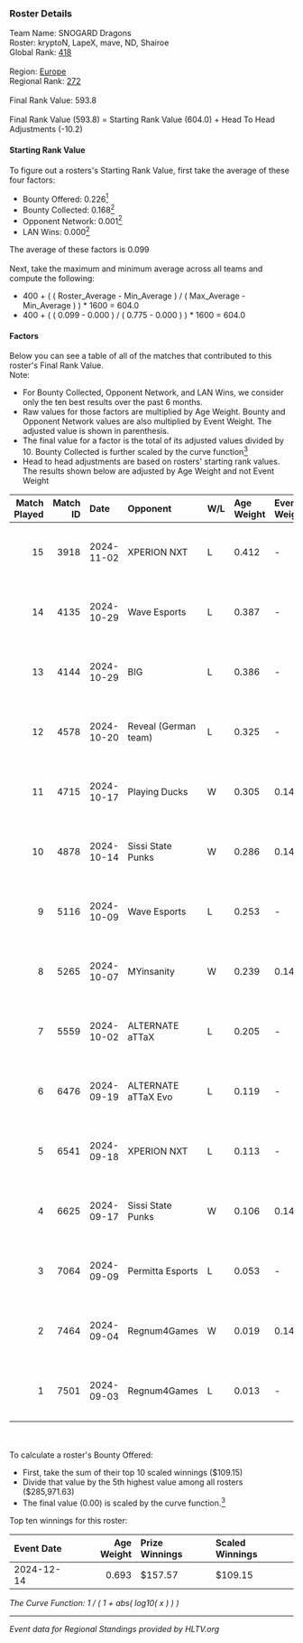 ### Roster Details<br />
Team Name: SNOGARD Dragons<br />
Roster: kryptoN, LapeX, mave, ND, Shairoe<br />
Global Rank: [418](../../standings_global_2025_02_28.md)<br />
<br />
Region: [Europe]( ../../standings_europe_2025_02_28.md)<br />
Regional Rank: [272]( ../../standings_europe_2025_02_28.md)<br />
<br />
Final Rank Value:  593.8<br />
<br />
Final Rank Value (593.8) = Starting Rank Value (604.0) + Head To Head Adjustments (-10.2)<br />

#### Starting Rank Value<br />
To figure out a rosters's Starting Rank Value, first take the average of these four factors:<br />
- Bounty Offered: 0.226[<sup>1</sup>](#table2)
- Bounty Collected: 0.168[<sup>2</sup>](#table1)
- Opponent Network: 0.001[<sup>2</sup>](#table1)
- LAN Wins: 0.000[<sup>2</sup>](#table1)

The average of these factors is 0.099<br />
<br />
Next, take the maximum and minimum average across all teams and compute the following:<br />
- 400 + ( ( Roster_Average - Min_Average ) / ( Max_Average - Min_Average ) ) * 1600 = 604.0
- 400 + ( ( 0.099 - 0.000 ) / ( 0.775 - 0.000 ) ) * 1600 = 604.0


#### Factors<br />
Below you can see a table of all of the matches that contributed to this roster's Final Rank Value.<br />
Note:<br />

- For Bounty Collected, Opponent Network, and LAN Wins, we consider only the ten best results over the past 6 months.
- Raw values for those factors are multiplied by Age Weight. Bounty and Opponent Network values are also multiplied by Event Weight. The adjusted value is shown in parenthesis.
- The final value for a factor is the total of its adjusted values divided by 10. Bounty Collected is further scaled by the curve function[<sup>3</sup>](#curveFunction)
- Head to head adjustments are based on rosters' starting rank values. The results shown below are adjusted by Age Weight and not Event Weight
<span id="table1"></span><br />


| Match Played | Match ID | Date       | Opponent             | W/L | Age Weight | Event Weight | Bounty Collected | Opponent Network | LAN Wins  | H2H Adj. | Roster                            |
| -: | -: | :- | :- | :- | :- | :- | :- | :- | :- | -: | :- |
|           15 |     3918 | 2024-11-02 | XPERION NXT          | L   | 0.412      | -            | -                | -                | -         |    -5.44 | kryptoN, LapeX, mave, ND, Shairoe |
|           14 |     4135 | 2024-10-29 | Wave Esports         | L   | 0.387      | -            | -                | -                | -         |    -5.42 | kryptoN, LapeX, mave, ND, Shairoe |
|           13 |     4144 | 2024-10-29 | BIG                  | L   | 0.386      | -            | -                | -                | -         |    -0.11 | kryptoN, LapeX, mave, ND, Shairoe |
|           12 |     4578 | 2024-10-20 | Reveal (German team) | L   | 0.325      | -            | -                | -                | -         |    -4.43 | kryptoN, LapeX, mave, ND, Shairoe |
|           11 |     4715 | 2024-10-17 | Playing Ducks        | W   | 0.305      | 0.143        | 0.000 (0.000)    | 0.000 (0.000)    | 0 (0.000) |     2.25 | kryptoN, LapeX, mave, ND, Shairoe |
|           10 |     4878 | 2024-10-14 | Sissi State Punks    | W   | 0.286      | 0.143        | 0.000 (0.000)    | 0.074 (0.003)    | 0 (0.000) |     4.71 | kryptoN, LapeX, mave, ND, Shairoe |
|            9 |     5116 | 2024-10-09 | Wave Esports         | L   | 0.253      | -            | -                | -                | -         |    -3.59 | kryptoN, LapeX, mave, ND, Shairoe |
|            8 |     5265 | 2024-10-07 | MYinsanity           | W   | 0.239      | 0.143        | 0.003 (0.000)    | 0.094 (0.003)    | 0 (0.000) |     4.47 | kryptoN, LapeX, mave, ND, Shairoe |
|            7 |     5559 | 2024-10-02 | ALTERNATE aTTaX      | L   | 0.205      | -            | -                | -                | -         |    -0.74 | kryptoN, LapeX, mave, ND, Shairoe |
|            6 |     6476 | 2024-09-19 | ALTERNATE aTTaX Evo  | L   | 0.119      | -            | -                | -                | -         |    -1.78 | kryptoN, LapeX, mave, ND, Shairoe |
|            5 |     6541 | 2024-09-18 | XPERION NXT          | L   | 0.113      | -            | -                | -                | -         |    -1.52 | kryptoN, LapeX, mave, ND, Shairoe |
|            4 |     6625 | 2024-09-17 | Sissi State Punks    | W   | 0.106      | 0.143        | 0.000 (0.000)    | 0.074 (0.001)    | 0 (0.000) |     1.69 | kryptoN, LapeX, mave, ND, Shairoe |
|            3 |     7064 | 2024-09-09 | Permitta Esports     | L   | 0.053      | -            | -                | -                | -         |    -0.45 | kryptoN, LapeX, mave, ND, Shairoe |
|            2 |     7464 | 2024-09-04 | Regnum4Games         | W   | 0.019      | 0.143        | 0.003 (0.000)    | 0.125 (0.000)    | 0 (0.000) |     0.33 | kryptoN, LapeX, mave, ND, Shairoe |
|            1 |     7501 | 2024-09-03 | Regnum4Games         | L   | 0.013      | -            | -                | -                | -         |    -0.18 | kryptoN, LapeX, mave, ND, Shairoe |

<br />
<span id="table2"></span><br />
To calculate a roster's Bounty Offered:<br />

- First, take the sum of their top 10 scaled winnings ($109.15)
- Divide that value by the 5th highest value among all rosters ($285,971.63)
- The final value (0.00) is scaled by the curve function.[<sup>3</sup>](#curveFunction)

Top ten winnings for this roster:<br />

| Event Date | Age Weight | Prize Winnings | Scaled Winnings |
| :- | -: | :- | :- |
| 2024-12-14 |      0.693 | $157.57        | $109.15         |


<span id="curveFunction"></span>_The Curve Function: 1 / ( 1 + abs( log10( x ) ) )_<br />

---
_Event data for Regional Standings provided by HLTV.org_<br />
